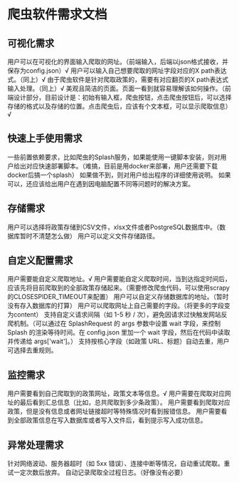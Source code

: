 # 爬虫软件需求文档

## 可视化需求
用户可以在可视化的界面输入爬取的网址。（前端输入，后端以json格式接收，并保存为config.json）√
用户可以输入自己想要爬取的网址字段对应的X path表达式。（同上）√
由于爬虫软件是针对爬取政策的，需要有对应翻页的X path表达式输入处理。（同上）√
美观且简洁的页面。页面一看到就容易理解该如何操作。（前端设计部分，目前设计是：初始有输入框，爬虫按钮，点击爬虫按钮后，可以选择存储的格式以及存储的位置。点击爬虫后，应该有个文本框，可以显示爬取信息）√

## 快速上手使用需求
一些前置依赖要求，比如爬虫的Splash服务，如果能使用一键脚本安装，则对用户给出对应快速部署脚本。（难搞，目前是用docker来部署，用户还需要下载docker后搞一个splash）
如果做不到，则对用户给出程序的详细使用说明。
如果可以，还应该给出用户在遇到因电脑配置不同等问题时的解决方案。

## 存储需求
用户可以选择将政策存储到CSV文件，xlsx文件或者PostgreSQL数据库中。（数据库暂时不清楚怎么做）
用户可以定义文件存储路径。

## 自定义配置需求
用户需要能自定义爬取地址。√
用户需要能自定义爬取时间，当到达指定时间后，应该先将目前爬取到的全部政策存储起来。（需要修改爬虫代码，可以使用scrapy的CLOSESPIDER_TIMEOUT来配置）
用户可以自定义存储数据库的地址。（暂时没有存入数据库的打算）
用户可以爬取网址上自己需要的字段。（将更多的字段变为content）
支持自定义请求间隔（如 1-5 秒 / 次），避免因请求过快触发网站反爬机制。（可以通过在 SplashRequest 的 args 参数中设置 wait 字段，来控制 Splash 的渲染等待时间。在 config.json 里加一个 wait 字段，然后在代码中读取并传递给 args['wait']。）
支持按核心字段（如政策 URL、标题）自动去重，用户可选择去重规则。

## 监控需求
用户需要看到自己爬取到的政策网址，政策文本等信息。√
用户需要在爬取对应网址的最后看到汇总信息（比如，总共爬取到多少条政策）。
用户需要看到爬取对应政策，但是没有信息或者网址链接超时等特殊情况时看到报错信息。
用户需要看到全部政策信息在写入数据库或者写入文件后，看到提示写入成功信息。

## 异常处理需求
针对网络波动、服务器超时（如 5xx 错误）、连接中断等情况，自动重试爬取。重试一定次数后放弃。
自动记录爬取全过程日志。（好像没有必要）